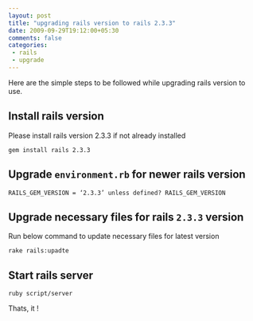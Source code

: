 ```yaml
---
layout: post
title: "upgrading rails version to rails 2.3.3"
date: 2009-09-29T19:12:00+05:30
comments: false
categories:
 - rails
 - upgrade
---
```


Here are the simple steps to be followed while upgrading rails version to use.

## Install rails version
Please install rails version 2.3.3 if not already installed

```
gem install rails 2.3.3
```

## Upgrade `environment.rb` for newer rails version
```
RAILS_GEM_VERSION = ‘2.3.3’ unless defined? RAILS_GEM_VERSION
```

## Upgrade necessary files for rails `2.3.3` version
Run below command to update necessary files for latest version

```
rake rails:upadte
```

## Start rails server
```
ruby script/server
```

Thats, it !

